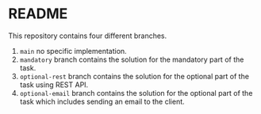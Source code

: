 # README

This repository contains four different branches.

1. `main` no specific implementation.
2. `mandatory` branch contains the solution for the mandatory part of the task.
3. `optional-rest` branch contains the solution for the optional part of the task using REST API.
4. `optional-email` branch contains the solution for the optional part of the task which includes sending an email to
   the client.